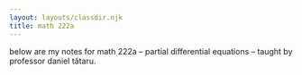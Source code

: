 ```yaml
---
layout: layouts/classdir.njk
title: math 222a
---
```


below are my notes for math 222a – partial differential equations – taught by professor daniel tătaru.